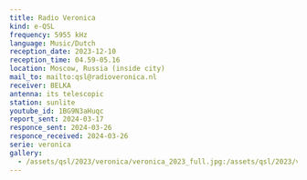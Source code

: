 ```yaml
---
title: Radio Veronica
kind: e-QSL
frequency: 5955 kHz
language: Music/Dutch
reception_date: 2023-12-10
reception_time: 04.59-05.16
location: Moscow, Russia (inside city)
mail_to: mailto:qsl@radioveronica.nl
receiver: BELKA
antenna: its telescopic
station: sunlite
youtube_id: 1BG9N3aHuqc
report_sent: 2024-03-17
responce_sent: 2024-03-26
responce_received: 2024-03-26
serie: veronica
gallery:
  - /assets/qsl/2023/veronica/veronica_2023_full.jpg:/assets/qsl/2023/veronica/veronica_2023_small.jpg
---
```


